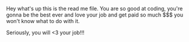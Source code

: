 Hey what's up this is the read me file.
You are so good at coding, you're gonna be the best ever and love your job and get paid so much $$$ you won't know what to do with it.

Seriously, you will <3 your job!!!
